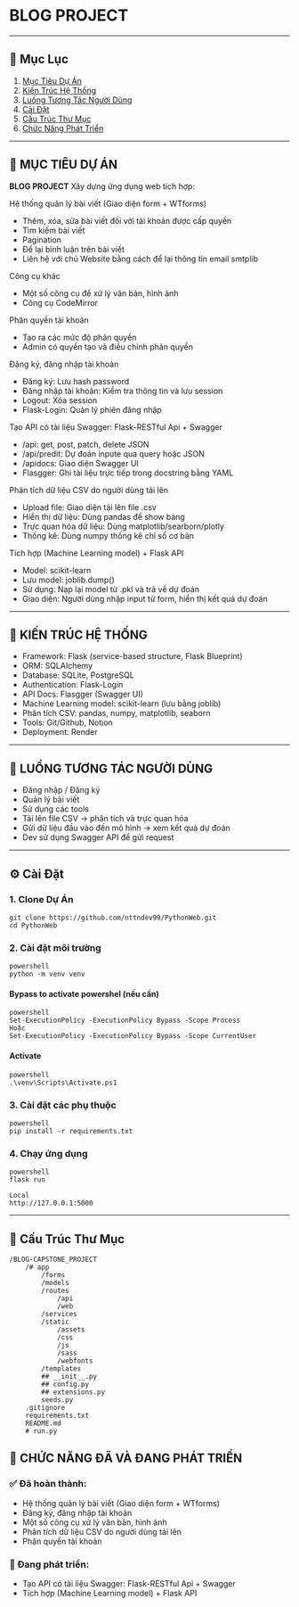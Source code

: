 # BLOG PROJECT
---
## 🚀 Mục Lục

1. [Mục Tiêu Dự Án](#mục-tiêu-dự-án)
2. [Kiến Trúc Hệ Thống ](#kiến-trúc-hệ-thống)
3. [Luồng Tương Tác Người Dùng](#luồng-tương-tác)
4. [Cài Đặt](#cài-đặt)
5. [Cấu Trúc Thư Mục](#cấu-trúc-thư-mục)
5. [Chức Năng Phát Triển](#chức-năng-đang-phát-triển)

---

## 📝 MỤC TIÊU DỰ ÁN

**BLOG PROJECT** Xây dựng ứng dụng web tích hợp: 

Hệ thống quản lý bài viết (Giao diện form + WTforms)

- Thêm, xóa, sửa bài viết đối với tài khoản được cấp quyền
- Tìm kiếm bài viết
- Pagination
- Để lại bình luận trên bài viết
- Liên hệ với chủ Website bằng cách để lại thông tin email smtplib

Công cụ khác

- Một số công cụ để xử lý văn bản, hình ảnh
- Công cụ CodeMirror

Phân quyền tài khoản

- Tạo ra các mức độ phân quyền
- Admin có quyền tạo và điều chỉnh phân quyền

Đăng ký, đăng nhập tài khoản

- Đăng ký: Lưu hash password
- Đăng nhập tài khoản: Kiểm tra thông tin và lưu session
- Logout: Xóa session
- Flask-Login: Quản lý phiên đăng nhập

Tạo API có tài liệu Swagger: Flask-RESTful Api + Swagger

- /api: get, post, patch, delete JSON
- /api/predit: Dự đoán inpute qua query hoặc JSON
- /apidocs: Giao diện Swagger UI
- Flasgger: Ghi tài liệu trực tiếp trong docstring bằng YAML

Phân tích dữ liệu CSV do người dùng tải lên

- Upload file: Giao diện tải lên file .csv
- Hiển thị dữ liệu: Dùng pandas để show bảng
- Trực quan hóa dữ liệu: Dùng matplotlib/searborn/plotly
- Thống kê: Dùng numpy thống kê chỉ số cơ bản

Tích hợp (Machine Learning model) + Flask API

- Model: scikit-learn
- Lưu model: joblib.dump()
- Sử dụng: Nạp lại model từ .pkl và trả về dự đoán
- Giao diện: Người dùng nhập input từ form, hiển thị kết quả dự đoán

---

## 🧱 KIẾN TRÚC HỆ THỐNG
- Framework: Flask (service-based structure, Flask Blueprint)
- ORM: SQLAIchemy
- Database: SQLite, PostgreSQL
- Authentication: Flask-Login
- API Docs: Flasgger (Swagger UI)
- Machine Learning model: scikit-learn (lưu bằng joblib)
- Phân tích CSV: pandas, numpy, matplotlib, seaborn
- Tools: Git/Github, Notion
- Deployment: Render

---

## 🔄 LUỒNG TƯƠNG TÁC NGƯỜI DÙNG
- Đăng nhập / Đăng ký
- Quản lý bài viết 
- Sử dụng các tools
- Tải lên file CSV -> phân tích và trực quan hóa
- Gửi dữ liệu đầu vào đến mô hình -> xem kết quả dự đoán
- Dev sử dụng Swagger API để gửi request

---

## ⚙️ Cài Đặt

### 1. Clone Dự Án
```
git clone https://github.com/nttndev99/PythonWeb.git
cd PythonWeb 
```


### 2. Cài đặt môi trường
```
powershell
python -m venv venv
```

#### Bypass to activate powershel (nếu cần)
```
powershell
Set-ExecutionPolicy -ExecutionPolicy Bypass -Scope Process
Hoặc
Set-ExecutionPolicy -ExecutionPolicy Bypass -Scope CurrentUser
```

#### Activate
```
powershell 
.\venv\Scripts\Activate.ps1
```


### 3. Cài đặt các phụ thuộc
```
powershell
pip install -r requirements.txt
```


### 4. Chạy ứng dụng
```
powershell 
flask run
```

```
Local 
http://127.0.0.1:5000
```

---

## 📂 Cấu Trúc Thư Mục
```
/BLOG-CAPSTONE_PROJECT
    /# app
        /forms
        /models
        /routes
            /api
            /web
        /services
        /static
            /assets
            /css
            /js
            /sass
            /webfonts
        /templates
        ## __init__.py
        ## config.py
        ## extensions.py
        seeds.py
    .gitignore
    requirements.txt
    README.md
    # run.py
```

## 🧩 CHỨC NĂNG ĐÃ VÀ ĐANG PHÁT TRIỂN

### ✅ Đã hoàn thành:
- Hệ thống quản lý bài viết (Giao diện form + WTforms)
- Đăng ký, đăng nhập tài khoản
- Một số công cụ xử lý văn bản, hình ảnh
- Phân tích dữ liệu CSV do người dùng tải lên
- Phân quyền tài khoản

### 🚧 Đang phát triển:
- Tạo API có tài liệu Swagger: Flask-RESTful Api + Swagger
- Tích hợp (Machine Learning model) + Flask API




